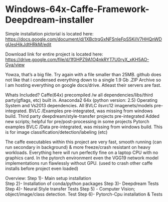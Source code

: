 # Windows-64x-Caffe-Framework-Deepdream-installer
Simple installation pictorial is located here: https://docs.google.com/document/d/1XBctrqGxNFSnIeFpS5KilV7HHQnWDgUesHikJdtHRkM/edit

Download link for entire project is located here: https://drive.google.com/file/d/1f0HPZ9A1O4nkRYT7U0ryX_xKH5AO-Gya/view

Yowza, that’s a big file. Try again with a file smaller than 25MB.
github does not like that i condensed everything down to a single 1.9 Gb .ZIP Archive so I am hosting everything on google docs/drive. Atleast their servers are fast. 


Whats Included? 
Caffe(64x) precompiled /w all dependencies/libs/third party(gflags, etc) built in. 
Anaconda2 64x (python version: 2.5)
Operating System and Vs2013 dependencies.
All BVLC ilsvrc12 imagenets/models pre-integrated.
BVLC /Examples pre-integrated, was missing from windows build. 
Third party deepdream/style-transfer projects pre-integrated
Added new scripts; helpful for pre/post-processing in some projects
Pytorch examples
BVLC /Data pre-integrated, was missing from windows build. This is for image classification/detection/labeling (etc)

The caffe executables within this project are very fast, smooth running (can run secondary in background) & more freeze/crash resistant on heavy workloads. Everything here will run perfectly fine on a laptop CPU with no graphics card. In the pytorch environment even the VGG19 network model implementations run flawlessly without GPU. (used to crash other caffe installs before project even loaded)

Overview:
Step 1)-  Main setup installation                   
Step 2)-  Installation of conda/python packages
Step 3)-  Deepdream Tests
Step 4)-  Neural Style transfer Tests
Step 5) - Computer Vision; object/image/class detection. Test
Step 6)-  Pytorch-Cpu installation & Tests
